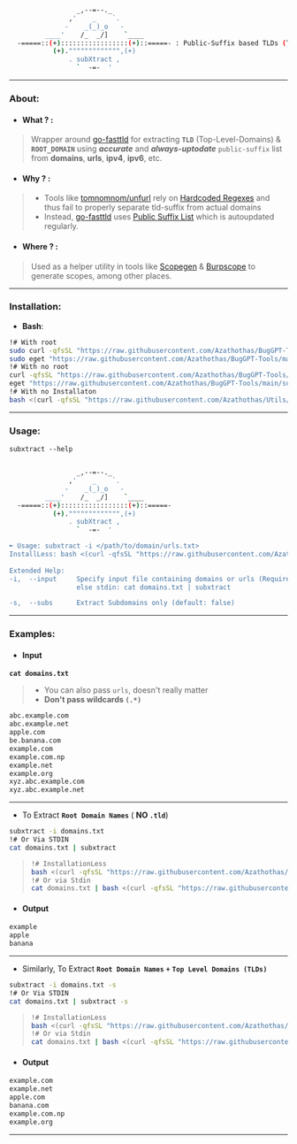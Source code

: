 ```bash
                 _,--=--._
               ,'    _    `.
              -    _(_)_o   -
         ____'    /_  _/]    `____
  -=====::(+):::::::::::::::::(+)::=====- : Public-Suffix based TLDs (Top-Level-Domains) & Root Domain Extractor 
           (+).""""""""""""",(+)
               . subXtract ,
                 `  -=-  '
```
---
### About:
- #### What ? :
> Wrapper around [go-fasttld](https://github.com/elliotwutingfeng/go-fasttld) for extracting **`TLD`** (Top-Level-Domains) & **`ROOT_DOMAIN`** using ***accurate*** and ***always-uptodate*** `public-suffix` list from **domains**, **urls**, **ipv4**, **ipv6**, etc.
- #### Why ? :
> - Tools like [tomnomnom/unfurl](https://github.com/tomnomnom/unfurl) rely on [Hardcoded Regexes](https://github.com/tomnomnom/unfurl/blob/master/main.go) and thus fail to properly separate tld-suffix from actual domains
> - Instead, [go-fasttld](https://github.com/elliotwutingfeng/go-fasttld) uses [Public Suffix List](https://raw.githubusercontent.com/publicsuffix/list/master/public_suffix_list.dat) which is autoupdated regularly.
- #### Where ? :
> Used as a helper utility in tools like [Scopegen](https://github.com/Azathothas/Utils/tree/main/Binaries/Tools/Arsenal/scopegen) & [Burpscope](https://github.com/Azathothas/Utils/tree/main/Binaries/Tools/Arsenal/burpscope) to generate scopes, among other places.
---
### **Installation**:
 - **Bash**: 
```bash
!# With root
sudo curl -qfsSL "https://raw.githubusercontent.com/Azathothas/BugGPT-Tools/main/subxtract/subxtract.sh" -o "/usr/local/bin/subxtract" && sudo chmod +xwr "/usr/local/bin/subxtract"
sudo eget "https://raw.githubusercontent.com/Azathothas/BugGPT-Tools/main/subxtract/subxtract.sh" --to "/usr/local/bin/subxtract"
!# With no root
curl -qfsSL "https://raw.githubusercontent.com/Azathothas/BugGPT-Tools/main/subxtract/subxtract.sh" -o "$HOME/bin/subxtract" && chmod +xwr "$HOME/bin/subxtract"
eget "https://raw.githubusercontent.com/Azathothas/BugGPT-Tools/main/subxtract/subxtract.sh" --to "$HOME/bin/subxtract"
!# With no Installaton
bash <(curl -qfsSL "https://raw.githubusercontent.com/Azathothas/Utils/main/Binaries/Tools/Arsenal/subxtract/subxtract.sh") {OPTIONS_HERE}
```
---
### Usage:
`subxtract --help`
```bash

                 _,--=--._
               ,'    _    `.
              -    _(_)_o   -
         ____'    /_  _/]    `____
  -=====::(+):::::::::::::::::(+)::=====-
           (+).""""""""""""",(+)
               . subXtract ,
                 `  -=-  '

➼ Usage: subxtract -i </path/to/domain/urls.txt> 
InstallLess: bash <(curl -qfsSL "https://raw.githubusercontent.com/Azathothas/Utils/main/Binaries/Tools/Arsenal/subxtract/subxtract.sh") {OPTIONS_HERE}
       
Extended Help:
-i,  --input     Specify input file containing domains or urls (Required)
                 else stdin: cat domains.txt | subxtract

-s,  --subs      Extract Subdomains only (default: false)
```

---
### Examples:
- #### Input
**`cat domains.txt`** 
> - You can also pass `urls`, doesn't really matter
> - **Don't pass wildcards `(.*)`**
```bash
abc.example.com
abc.example.net
apple.com
be.banana.com
example.com
example.com.np
example.net
example.org
xyz.abc.example.com
xyz.abc.example.net
```
---
- To Extract **`Root Domain Names`** ( **NO `.tld`**)
```bash
subxtract -i domains.txt
!# Or Via STDIN
cat domains.txt | subxtract
```
>```bash
> !# InstallationLess
> bash <(curl -qfsSL "https://raw.githubusercontent.com/Azathothas/Utils/main/Binaries/Tools/Arsenal/subxtract/subxtract.sh") -i domains.txt
> !# Or via Stdin
> cat domains.txt | bash <(curl -qfsSL "https://raw.githubusercontent.com/Azathothas/Utils/main/Binaries/Tools/Arsenal/subxtract/subxtract.sh")
> ```
- #### Output
```bash
example
apple
banana
```
---
- Similarly, To Extract **`Root Domain Names`** **`+`** **`Top Level Domains (TLDs)`**
```bash
subxtract -i domains.txt -s
!# Or Via STDIN
cat domains.txt | subxtract -s 
```
>```bash
> !# InstallationLess
> bash <(curl -qfsSL "https://raw.githubusercontent.com/Azathothas/Utils/main/Binaries/Tools/Arsenal/subxtract/subxtract.sh") -i domains.txt -s
> !# Or via Stdin
> cat domains.txt | bash <(curl -qfsSL "https://raw.githubusercontent.com/Azathothas/Utils/main/Binaries/Tools/Arsenal/subxtract/subxtract.sh") -s
> ```
- #### Output
```bash
example.com
example.net
apple.com
banana.com
example.com.np
example.org
```
---
